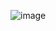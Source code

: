 ![image](https://github.com/akshaykaranwal/2100291530005/assets/101737751/a76eae65-97f7-4e69-86c9-b383584d702e)
